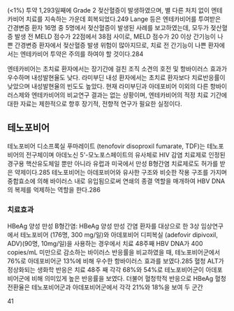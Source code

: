(<1%) 투약 1,293일째에 Grade 2 젖산혈증이 발생하였으며, 별 다른 처치 없이 엔테카비어 치료를 지속하는 가운데 회복되었다.249 Lange 등은 엔테카비어를 투여받은 간경변증 환자 16명 중 5명에서 젖산혈증이 발생된 사례를 보고하였는데, 모두가 젖산혈증 발생 전 MELD 점수가 22점에서 38점 사이로, MELD 점수가 20 이상 간기능이 나쁜 간경변증 환자에서 젖산혈증 발생 위험이 많아지므로, 치료 전 간기능이 나쁜 환자에서는 엔테카비어 투약은 주의를 하여야 할 것이다.284

엔테카비어는 초치료 환자에서는 장기간에 걸친 조직 소견의 호전 및 항바이러스 효과가 우수하며 내성발현율도 낮다. 라미부딘 내성 환자에서는 초치료 환자보다 치료반응률이 낮았으며 내성발현율의 빈도도 높았다. 현재 라미부딘과 아데포비어 이외의 다른 항바이러스제와 엔테카비어의 비교연구 결과는 없는 상황이며, 엔테카비어의 적정 치료 기간에 대한 자료는 제한적으로 향후 장기적, 전향적 연구가 필요한 실정이다.

## 테노포비어

테노포비어 디소프록실 푸마레이트 (tenofovir disoproxil fumarate, TDF)는 테노포비어의 전구체이며 아데노신 5'-모노포스페이트의 유사체로 HIV 감염 치료제로 인정된 경구용 핵산유도체일 뿐만 아니라 유럽과 미국에서 만성 B형간염 치료제로도 허가를 받은 약제이다.285 테노포비어는 아데포비어와 유사한 구조와 비슷한 작용 구조를 가지며 중합효소에 의해 바이러스 내로 유입됨으로써 연쇄의 종결 역할을 매개하여 HBV DNA의 복제를 억제하는 역할을 한다.286

### 치료효과

HBeAg 양성 만성 B형간염: HBeAg 양성 만성 간염 환자를 대상으로 한 3상 임상연구에서 테노포비어 (176명, 300 mg/일)와 아데포비어 디피복실 (adefovir dipivoxil, ADV)(90명, 10mg/일)을 사용하는 경우에서 치료 48주째 HBV DNA가 400 copies/mL 미만으로 감소하는 바이러스 반응률을 비교하였을 때, 테노포비어군에서 76%로 아데포비어군 13%에 비해 우수한 항바이러스 효과를 보였다.285 혈청 ALT가 정상화되는 생화학 반응은 치료 48주 째 각각 68%와 54%로 테노포비어군이 아데포비어군에 비해 의미있게 높은 반응률을 보였다. 더불어 혈청학적 반응으로 HBeAg 혈청 전환율은 테노포비어군과 아데포비어군에서 각각 21%와 18%을 보여 두 군간

<PAGE>41